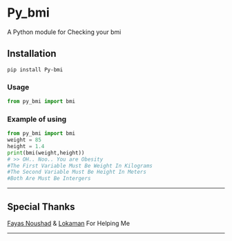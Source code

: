 # Py_bmi
A Python module for Checking your bmi

## Installation
```
pip install Py-bmi
```

### Usage
```py
from py_bmi import bmi
```

### Example of using
```py
from py_bmi import bmi
weight = 85
height = 1.4
print(bmi(weight,height))
# >> OH.. Noo.. You are Obesity
#The First Variable Must Be Weight In Kilograms 
#The Second Variable Must Be Height In Meters 
#Both Are Must Be Intergers 
```
---


## Special Thanks

[Fayas Noushad](https://github.com/FayasNoushad) & [Lokaman](https://github.com/lntechnical2) For Helping Me

---
